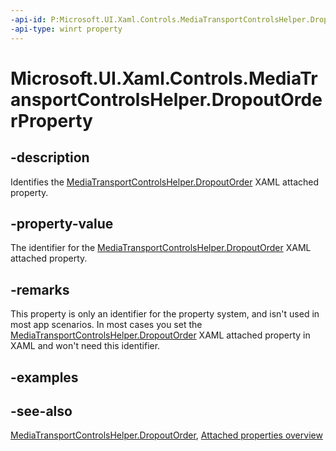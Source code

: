 ```yaml
---
-api-id: P:Microsoft.UI.Xaml.Controls.MediaTransportControlsHelper.DropoutOrderProperty
-api-type: winrt property
---
```


<!-- Property syntax
public Windows.UI.Xaml.DependencyProperty DropoutOrderProperty { get; }
-->

# Microsoft.UI.Xaml.Controls.MediaTransportControlsHelper.DropoutOrderProperty

## -description
Identifies the [MediaTransportControlsHelper.DropoutOrder](/windows/winui/api/microsoft.ui.xaml.controls.mediatransportcontrolshelper#xaml-attached-properties) XAML attached property.

## -property-value
The identifier for the [MediaTransportControlsHelper.DropoutOrder](/windows/winui/api/microsoft.ui.xaml.controls.mediatransportcontrolshelper#xaml-attached-properties) XAML attached property.

## -remarks
This property is only an identifier for the property system, and isn't used in most app scenarios. In most cases you set the [MediaTransportControlsHelper.DropoutOrder](/windows/winui/api/microsoft.ui.xaml.controls.mediatransportcontrolshelper#xaml-attached-properties) XAML attached property in XAML and won't need this identifier.

## -examples

## -see-also
[MediaTransportControlsHelper.DropoutOrder](/windows/winui/api/microsoft.ui.xaml.controls.mediatransportcontrolshelper#xaml-attached-properties), [Attached properties overview](/windows/uwp/xaml-platform/attached-properties-overview)
